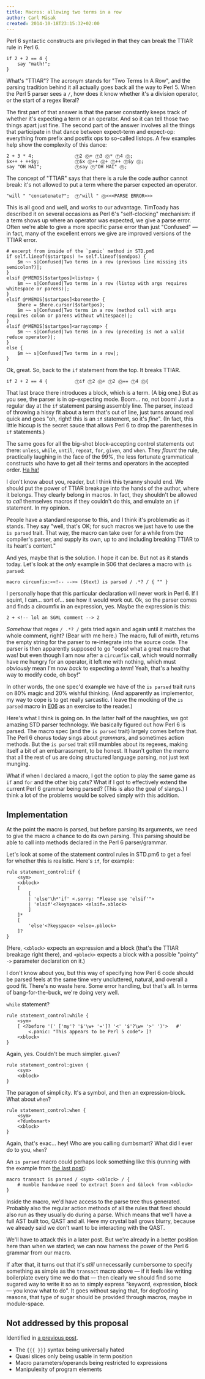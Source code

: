 ```yaml
---
title: Macros: allowing two terms in a row
author: Carl Mäsak
created: 2014-10-18T23:15:32+02:00
---
```

Perl 6 syntactic constructs are privileged in that they can break the TTIAR rule in Perl 6.

    if 2 + 2 == 4 {
        say "math!";
    }

What's "TTIAR"? The acronym stands for "Two Terms In A Row", and the parsing tradition behind it all actually goes back all the way to Perl 5. When the Perl 5 parser sees a `/`, how does it know whether it's a division operator, or the start of a regex literal?

The first part of that answer is that the parser constantly keeps track of whether it's expecting a term or an operator. And so it can tell those two things apart just fine. The second part of the answer involves all the things that participate in that dance between expect-term and expect-op: everything from prefix and postfix ops to so-called listops. A few examples help show the complexity of this dance:

    2 + 3 * 4;               Ⓣ2 Ⓞ+ Ⓣ3 Ⓞ* Ⓣ4 Ⓞ;
    $x++ + ++$y;             Ⓣ$x Ⓞ++ Ⓞ+ Ⓣ++ Ⓣ$y Ⓞ;
    say "OH HAI";            Ⓣsay Ⓣ"OH HAI" Ⓞ;

The concept of "TTIAR" says that there is a rule the code author cannot break: it's not allowed to put a term where the parser expected an operator.

    "will " "concatenate?";  Ⓣ"will " Ⓞ<<<PARSE ERROR>>>

This is all good and well, and works to our advantage. TimToady has described it on several occasions as Perl 6's "self-clocking" mechanism: if a term shows up where an operator was expected, we give a parse error. Often we're able to give a more specific parse error than just "Confused" &mdash; in fact, many of the excellent errors we give are improved versions of the TTIAR error.

    # excerpt from inside of the `panic` method in STD.pm6
    if self.lineof($startpos) != self.lineof($endpos) {
        $m ~~ s|Confused|Two terms in a row (previous line missing its semicolon?)|;
    }
    elsif @*MEMOS[$startpos]<listop> {
        $m ~~ s|Confused|Two terms in a row (listop with args requires whitespace or parens)|;
    }
    elsif @*MEMOS[$startpos]<baremeth> {
        $here = $here.cursor($startpos);
        $m ~~ s|Confused|Two terms in a row (method call with args requires colon or parens without whitespace)|;
    }
    elsif @*MEMOS[$startpos]<arraycomp> {
        $m ~~ s|Confused|Two terms in a row (preceding is not a valid reduce operator)|;
    }
    else {
        $m ~~ s|Confused|Two terms in a row|;
    }

Ok, great. So, back to the `if` statement from the top. It breaks TTIAR.

    if 2 + 2 == 4 {          Ⓣif Ⓣ2 Ⓞ+ Ⓣ2 Ⓞ== Ⓣ4 Ⓞ{

That last brace there introduces a block, which is a term. (A big one.) But as you see, the parser is in op-expecting mode. Boom... no, not boom! Just a regular day at the `if` statement parsing assembly line. The parser, instead of throwing a hissy fit about a term that's out of line, just turns around real quick and goes "oh, right! this is an `if` statement, so it's *fine*". (In fact, this little hiccup is the secret sauce that allows Perl 6 to drop the parentheses in `if` statements.)

The same goes for all the big-shot block-accepting control statements out there: `unless`, `while`, `until`, `repeat`, `for`, `given`, and `when`. They *flaunt* the rule, practically laughing in the face of the 99%, the less fortunate grammatical constructs who have to get all their terms and operators in the accepted order. [Ha ha!](https://www.youtube.com/watch?v=rX7wtNOkuHo)

I don't know about you, reader, but I think this tyranny should end. We should put the power of TTIAR breakage into the hands of the author, where it belongs. They clearly belong in macros. In fact, they shouldn't be allowed to *call* themselves macros if they couldn't do this, and emulate an `if` statement. In my opinion.

People have a standard response to this, and I think it's problematic as it stands. They say "well, that's OK; for such macros we just have to use the `is parsed` trait. That way, the macro can take over for a while from the compiler's parser, and supply its own, up to and including breaking TTIAR to its heart's content."

And yes, maybe that is the solution. I hope it can be. But not as it stands today. Let's look at the *only* example in S06 that declares a macro with `is parsed`:

    macro circumfix:«<!-- -->» ($text) is parsed / .*? / { "" }

I personally hope that this particular declaration will never work in Perl 6. If I squint, I can... sort of... see how it would work out. Ok, so the parser comes and finds a circumfix in an expression, yes. Maybe the expression is this:

    2 + <!-- lol an SGML comment --> 2

*Somehow* that regex `/ .*? /` gets tried again and again until it matches the whole comment, right? (Bear with me here.) The macro, full of mirth, returns the empty string for the parser to re-integrate into the source code. The parser is then apparently supposed to go "oops! what a great macro that was! but even though I am now after a `circumfix` call, which would normally have me hungry for an operator, it left me with nothing, which must *obviously* mean I'm now *back* to expecting a *term*! Yeah, that's a healthy way to modify code, oh boy!"

In other words, the one spec'd example we have of the `is parsed` trait runs on 80% magic and 20% wishful thinking. (And apparently as implementor, my way to cope is to get really sarcastic. I leave the mocking of the `is parsed` macro in [E06](http://www.perl6.org/archive/doc/design/exe/E06.html) as an exercise to the reader.)

Here's what I think is going on. In the latter half of the naughties, we got amazing STD parser technology. We basically figured out how Perl 6 is parsed. The macro spec (and the `is parsed` trait) largely comes before that. The Perl 6 chorus today sings about *grammars*, and sometimes action methods. But the `is parsed` trait still mumbles about its regexes, making itself a bit of an embarrassment, to be honest. It hasn't gotten the memo that all the rest of us are doing structured language parsing, not just text munging.

What if when I declared a macro, I got the option to play the same game as `if` and `for` and the other big cats? What if I got to effectively extend the current Perl 6 grammar being parsed? (This is also the goal of slangs.) I think a lot of the problems would be solved simply with this addition.

## Implementation

At the point the macro is parsed, but before parsing its arguments, we need to give the macro a chance to do its own parsing. This parsing should be able to call into methods declared in the Perl 6 parser/grammar.

Let's look at some of the statement control rules in STD.pm6 to get a feel for whether this is realistic. Here's `if`, for example:

    rule statement_control:if {
        <sym>
        <xblock>
        [
            [
            | 'else'\h*'if' <.sorry: "Please use 'elsif'">
            | 'elsif'<?keyspace> <elsif=.xblock>
            ]
        ]*
        [
            'else'<?keyspace> <else=.pblock>
        ]?
    }

(Here, `<xblock>` expects an expression and a block (that's the TTIAR breakage right there), and `<pblock>` expects a block with a possible "pointy" `->` parameter declaration on it.)

I don't know about you, but this way of specifying how Perl 6 code should be parsed feels at the same time very uncluttered, natural, and overall a good fit. There's no waste here. Some error handling, but that's all. In terms of bang-for-the-buck, we're doing very well.

`while` statement?

    rule statement_control:while {
        <sym>
        [ <?before '(' ['my'? '$'\w+ '=']? '<' '$'?\w+ '>' ')'>   #'
            <.panic: "This appears to be Perl 5 code"> ]?
        <xblock>
    }

Again, yes. Couldn't be much simpler. `given`?

    rule statement_control:given {
        <sym>
        <xblock>
    }

The paragon of simplicity. It's a symbol, and then an expression-block. What about `when`?

    rule statement_control:when {
        <sym>
        <?dumbsmart>
        <xblock>
    }

Again, that's exac... hey! Who are you calling dumbsmart? What did I ever do to you, `when`?

An `is parsed` macro could perhaps look something like this (running with the example from [the last post](http://strangelyconsistent.org/blog/macros-nesting-macros)):

    macro transact is parsed / <sym> <xblock> / {
        # mumble handwave need to extract $conn and &block from <xblock>
    }

Inside the macro, we'd have access to the parse tree thus generated. Probably also the regular action methods of all the rules that fired should also run as they usually do during a parse. Which means that we'll have a full AST built too, QAST and all. Here my crystal ball grows blurry, because we already said we don't want to be interacting with the QAST.

We'll have to attack this in a later post. But we're already in a better position here than when we started; we can now harness the power of the Perl 6 grammar from our macro.

If after that, it turns out that it's *still* unnecessarily cumbersome to specify something as simple as the `transact` macro above &mdash; if it feels like writing boilerplate every time we do that &mdash; then clearly we should find some sugared way to write it so as to simply express "keyword, expression, block &mdash; you know what to do". It goes without saying that, for dogfooding reasons, that type of sugar should be provided through macros, maybe in module-space.

## Not addressed by this proposal

Identified in [a previous post](http://strangelyconsistent.org/blog/macros-progress-report-after-a-long-break).

* The `{{{ }}}` syntax being universally hated
* Quasi slices only being usable in term position
* Macro parameters/operands being restricted to expressions
* Manipulexity of program elements
